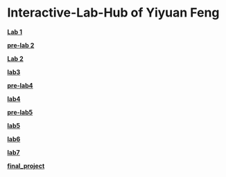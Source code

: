 # Interactive-Lab-Hub of Yiyuan Feng

**[Lab 1](https://github.com/Yiyuan7/IDD-Fa18-Lab1/blob/master/README.md)**

**[pre-lab 2](https://github.com/Yiyuan7/IDD-Fa18-Lab2/blob/master/prelab-2.md)**

**[Lab 2](https://github.com/Yiyuan7/IDD-Fa18-Lab2/blob/master/README.md)**

**[lab3](https://github.com/Yiyuan7/IDD-Fa18-Lab3)**

**[pre-lab4](https://github.com/Yiyuan7/prelab4)**

**[lab4](https://github.com/Yiyuan7/IDD-Fa18-Lab4)**

**[pre-lab5](https://github.com/Yiyuan7/prelab5)**

**[lab5](https://github.com/Yiyuan7/IDD-Fa18-Lab5)**

**[lab6](https://github.com/Yiyuan7/IDD-Fa18-Lab6)**

**[lab7](https://github.com/Yiyuan7/IDD-Fa18-Lab7)**

**[final_project](https://github.com/Yiyuan7/Final-Project)**
